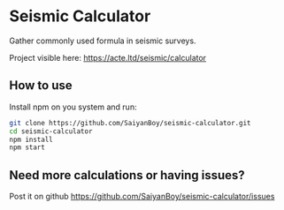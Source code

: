 # Seismic Calculator

Gather commonly used formula in seismic surveys.

Project visible here: https://acte.ltd/seismic/calculator

## How to use

Install npm on you system and run:

```sh
git clone https://github.com/SaiyanBoy/seismic-calculator.git
cd seismic-calculator
npm install
npm start
```

## Need more calculations or having issues?

Post it on github https://github.com/SaiyanBoy/seismic-calculator/issues
